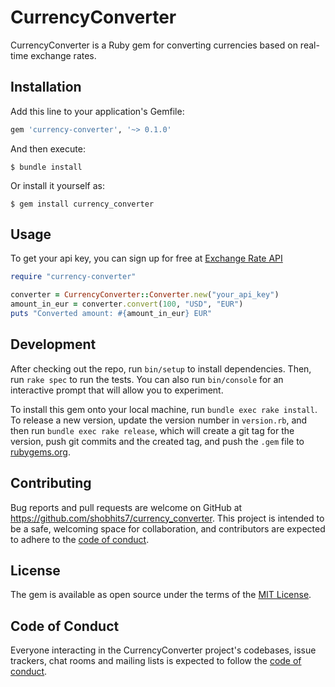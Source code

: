 # CurrencyConverter

CurrencyConverter is a Ruby gem for converting currencies based on real-time exchange rates.

## Installation

Add this line to your application's Gemfile:

```ruby
gem 'currency-converter', '~> 0.1.0'
```

And then execute:

    $ bundle install

Or install it yourself as:

    $ gem install currency_converter

## Usage

To get your api key, you can sign up for free at [Exchange Rate API](https://www.exchangerate-api.com/)

```ruby
require "currency-converter"

converter = CurrencyConverter::Converter.new("your_api_key")
amount_in_eur = converter.convert(100, "USD", "EUR")
puts "Converted amount: #{amount_in_eur} EUR"
```

## Development

After checking out the repo, run `bin/setup` to install dependencies. Then, run `rake spec` to run the tests. You can also run `bin/console` for an interactive prompt that will allow you to experiment.

To install this gem onto your local machine, run `bundle exec rake install`. To release a new version, update the version number in `version.rb`, and then run `bundle exec rake release`, which will create a git tag for the version, push git commits and the created tag, and push the `.gem` file to [rubygems.org](https://rubygems.org).

## Contributing

Bug reports and pull requests are welcome on GitHub at https://github.com/shobhits7/currency_converter. This project is intended to be a safe, welcoming space for collaboration, and contributors are expected to adhere to the [code of conduct](https://github.com/shobhits7/currency_converter/blob/main/CODE_OF_CONDUCT.md).

## License

The gem is available as open source under the terms of the [MIT License](https://opensource.org/licenses/MIT).

## Code of Conduct

Everyone interacting in the CurrencyConverter project's codebases, issue trackers, chat rooms and mailing lists is expected to follow the [code of conduct](https://github.com/shobhits7/currency_converter/blob/main/CODE_OF_CONDUCT.md).
